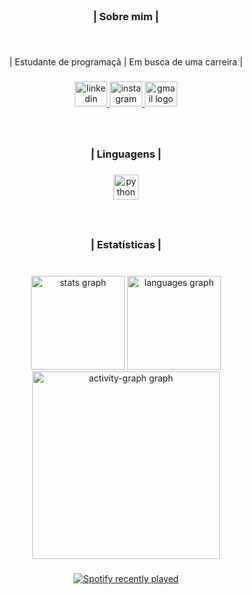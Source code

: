 <br clear="both">

<h3 align="center">| Sobre mim |</h3>

###

<br clear="both">

<p align="center">| Estudante de programaçã | Em busca de uma carreira |</p>

###

<div align="center">
  <a href="https://www.linkedin.com/in/lucasbezerra2002/" target="_blank">
    <img src="https://raw.githubusercontent.com/maurodesouza/profile-readme-generator/master/src/assets/icons/social/linkedin/default.svg" width="52" height="40" alt="linkedin logo"  />
  </a>
  <a href="https://www.instagram.com/d4vidls/" target="_blank">
    <img src="https://raw.githubusercontent.com/maurodesouza/profile-readme-generator/master/src/assets/icons/social/instagram/default.svg" width="52" height="40" alt="instagram logo"  />
  </a>
  <a href="contatolucasbezerraa@gmail.com" target="_blank">
    <img src="https://raw.githubusercontent.com/maurodesouza/profile-readme-generator/master/src/assets/icons/social/gmail/default.svg" width="52" height="40" alt="gmail logo"  />
  </a>
</div>

###

<br clear="both">

<h3 align="center">| Linguagens |</h3>

###

<div align="center">
  <img src="https://skillicons.dev/icons?i=py" height="40" alt="python logo"  />
</div>

###

<br clear="both">

<h3 align="center">| Estatísticas |</h3>

###

<br clear="both">

<div align="center">
  <img src="https://github-readme-stats.vercel.app/api?username=D4VIDz&hide_title=false&hide_rank=false&show_icons=true&include_all_commits=true&count_private=true&disable_animations=false&theme=radical&locale=pt-br&hide_border=false&order=1" height="150" alt="stats graph"  />
  <img src="https://github-readme-stats.vercel.app/api/top-langs?username=D4VIDz&locale=pt-br&hide_title=false&layout=compact&card_width=320&langs_count=5&theme=radical&hide_border=false&order=2" height="150" alt="languages graph"  />
  <img src="https://github-readme-activity-graph.vercel.app/graph?username=D4VIDz&radius=16&theme=redical&area=true&order=5" height="300" alt="activity-graph graph"  />
</div>

###

<div align="center">
  <a href="https://open.spotify.com/user/3176jmmxkz62r4jjpgnwvjikms54">
    <img src="https://spotify-recently-played-readme.vercel.app/api?user=3176jmmxkz62r4jjpgnwvjikms54&count=1&unique=true" alt="Spotify recently played"  />
  </a>
</div>

